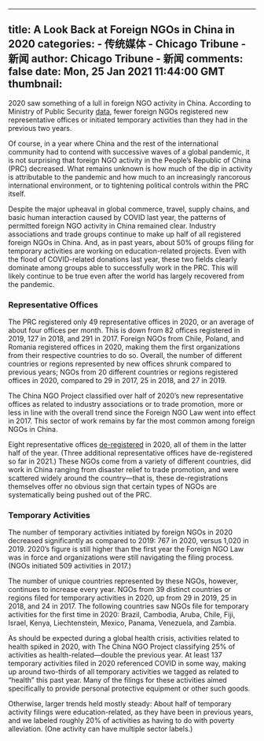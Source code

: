 
---
title: A Look Back at Foreign NGOs in China in 2020
categories: 
    - 传统媒体
    - Chicago Tribune - 新闻
author: Chicago Tribune - 新闻
comments: false
date: Mon, 25 Jan 2021 11:44:00 GMT
thumbnail: 
---

<div>   
<div class="content">
    <div class="field field-name-body field-type-text-with-summary field-label-hidden"><div class="field-items"><div class="field-item even"><p>2020 saw something of a lull in foreign NGO activity in China. According to Ministry of Public Security <a href="https://www.chinafile.com/ngo/analysis/visually-understanding-data-foreign-ngo-representative-offices-and-temporary-activities" target="_blank" rel="nofollow">data</a>, fewer foreign NGOs registered new representative offices or initiated temporary activities than they had in the previous two years.</p>
<p>Of course, in a year where China and the rest of the international community had to contend with successive waves of a global pandemic, it is not surprising that foreign NGO activity in the People’s Republic of China (PRC) decreased. What remains unknown is how much of the dip in activity is attributable to the pandemic and how much to an increasingly rancorous international environment, or to tightening political controls within the PRC itself.</p>
<p>Despite the major upheaval in global commerce, travel, supply chains, and basic human interaction caused by COVID last year, the patterns of permitted foreign NGO activity in China remained clear. Industry associations and trade groups continue to make up half of all registered foreign NGOs in China. And, as in past years, about 50% of groups filing for temporary activities are working on education-related projects. Even with the flood of COVID-related donations last year, these two fields clearly dominate among groups able to successfully work in the PRC. This will likely continue to be true even after the world has largely recovered from the pandemic.</p>
<h3>Representative Offices</h3>
<p>The PRC registered only 49 representative offices in 2020, or an average of about four offices per month. This is down from 82 offices registered in 2019, 127 in 2018, and 291 in 2017. Foreign NGOs from Chile, Poland, and Romania registered offices in 2020, making them the first organizations from their respective countries to do so. Overall, the number of different countries or regions represented by new offices shrunk compared to previous years; NGOs from 20 different countries or regions registered offices in 2020, compared to 29 in 2017, 25 in 2018, and 27 in 2019.</p>
<p>The China NGO Project classified over half of 2020’s new representative offices as related to industry associations or to trade promotion, more or less in line with the overall trend since the Foreign NGO Law went into effect in 2017. This sector of work remains by far the most common among foreign NGOs in China.</p>
<p>Eight representative offices <a href="https://www.chinafile.com/ngo/latest/list-of-de-registered-representative-offices" target="_blank" rel="nofollow">de-registered</a> in 2020, all of them in the latter half of the year. (Three additional representative offices have de-registered so far in 2021.) These NGOs come from a variety of different countries, did work in China ranging from disaster relief to trade promotion, and were scattered widely around the country—that is, these de-registrations themselves offer no obvious sign that certain types of NGOs are systematically being pushed out of the PRC.</p>
<h3>Temporary Activities</h3>
<p>The number of temporary activities initiated by foreign NGOs in 2020 decreased significantly as compared to 2019: 767 in 2020, versus 1,020 in 2019. 2020’s figure is still higher than the first year the Foreign NGO Law was in force and organizations were still navigating the filing process. (NGOs initiated 509 activities in 2017.)</p>
<p>The number of unique countries represented by these NGOs, however, continues to increase every year. NGOs from 39 distinct countries or regions filed for temporary activities in 2020, up from 29 in 2019, 25 in 2018, and 24 in 2017. The following countries saw NGOs file for temporary activities for the first time in 2020: Brazil, Cambodia, Aruba, Chile, Fiji, Israel, Kenya, Liechtenstein, Mexico, Panama, Venezuela, and Zambia.</p>
<p>As should be expected during a global health crisis, activities related to health spiked in 2020, with The China NGO Project classifying 25% of activities as health-related—double the previous year. At least 137 temporary activities filed in 2020 referenced COVID in some way, making up around two-thirds of all temporary activities we tagged as related to “health” this past year. Many of the filings for these activities aimed specifically to provide personal protective equipment or other such goods.</p>
<p>Otherwise, larger trends held mostly steady: About half of temporary activity filings were education-related, as they have been in previous years, and we labeled roughly 20% of activities as having to do with poverty alleviation. (One activity can have multiple sector labels.)</p>
</div></div></div>  </div>

  
  
  
</div>
            